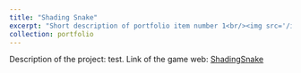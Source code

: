 ```yaml
---
title: "Shading Snake"
excerpt: "Short description of portfolio item number 1<br/><img src='/images/500x300.png'>"
collection: portfolio
---
```


Description of the project: test.
Link of the game web: [ShadingSnake](https://snake.fangfranksun.com)
